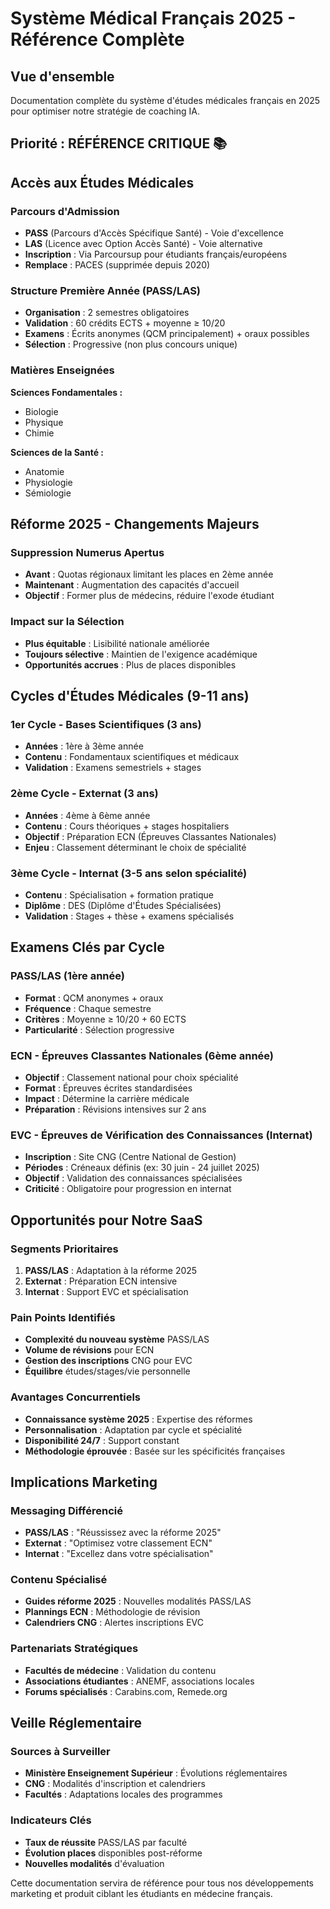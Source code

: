 # Système Médical Français 2025 - Référence Complète

## Vue d'ensemble
Documentation complète du système d'études médicales français en 2025 pour optimiser notre stratégie de coaching IA.

## Priorité : RÉFÉRENCE CRITIQUE 📚

## Accès aux Études Médicales

### Parcours d'Admission
- **PASS** (Parcours d'Accès Spécifique Santé) - Voie d'excellence
- **LAS** (Licence avec Option Accès Santé) - Voie alternative
- **Inscription** : Via Parcoursup pour étudiants français/européens
- **Remplace** : PACES (supprimée depuis 2020)

### Structure Première Année (PASS/LAS)
- **Organisation** : 2 semestres obligatoires
- **Validation** : 60 crédits ECTS + moyenne ≥ 10/20
- **Examens** : Écrits anonymes (QCM principalement) + oraux possibles
- **Sélection** : Progressive (non plus concours unique)

### Matières Enseignées
**Sciences Fondamentales :**
- Biologie
- Physique
- Chimie

**Sciences de la Santé :**
- Anatomie
- Physiologie
- Sémiologie

## Réforme 2025 - Changements Majeurs

### Suppression Numerus Apertus
- **Avant** : Quotas régionaux limitant les places en 2ème année
- **Maintenant** : Augmentation des capacités d'accueil
- **Objectif** : Former plus de médecins, réduire l'exode étudiant

### Impact sur la Sélection
- **Plus équitable** : Lisibilité nationale améliorée
- **Toujours sélective** : Maintien de l'exigence académique
- **Opportunités accrues** : Plus de places disponibles

## Cycles d'Études Médicales (9-11 ans)

### 1er Cycle - Bases Scientifiques (3 ans)
- **Années** : 1ère à 3ème année
- **Contenu** : Fondamentaux scientifiques et médicaux
- **Validation** : Examens semestriels + stages

### 2ème Cycle - Externat (3 ans)
- **Années** : 4ème à 6ème année
- **Contenu** : Cours théoriques + stages hospitaliers
- **Objectif** : Préparation ECN (Épreuves Classantes Nationales)
- **Enjeu** : Classement déterminant le choix de spécialité

### 3ème Cycle - Internat (3-5 ans selon spécialité)
- **Contenu** : Spécialisation + formation pratique
- **Diplôme** : DES (Diplôme d'Études Spécialisées)
- **Validation** : Stages + thèse + examens spécialisés

## Examens Clés par Cycle

### PASS/LAS (1ère année)
- **Format** : QCM anonymes + oraux
- **Fréquence** : Chaque semestre
- **Critères** : Moyenne ≥ 10/20 + 60 ECTS
- **Particularité** : Sélection progressive

### ECN - Épreuves Classantes Nationales (6ème année)
- **Objectif** : Classement national pour choix spécialité
- **Format** : Épreuves écrites standardisées
- **Impact** : Détermine la carrière médicale
- **Préparation** : Révisions intensives sur 2 ans

### EVC - Épreuves de Vérification des Connaissances (Internat)
- **Inscription** : Site CNG (Centre National de Gestion)
- **Périodes** : Créneaux définis (ex: 30 juin - 24 juillet 2025)
- **Objectif** : Validation des connaissances spécialisées
- **Criticité** : Obligatoire pour progression en internat

## Opportunités pour Notre SaaS

### Segments Prioritaires
1. **PASS/LAS** : Adaptation à la réforme 2025
2. **Externat** : Préparation ECN intensive
3. **Internat** : Support EVC et spécialisation

### Pain Points Identifiés
- **Complexité du nouveau système** PASS/LAS
- **Volume de révisions** pour ECN
- **Gestion des inscriptions** CNG pour EVC
- **Équilibre** études/stages/vie personnelle

### Avantages Concurrentiels
- **Connaissance système 2025** : Expertise des réformes
- **Personnalisation** : Adaptation par cycle et spécialité
- **Disponibilité 24/7** : Support constant
- **Méthodologie éprouvée** : Basée sur les spécificités françaises

## Implications Marketing

### Messaging Différencié
- **PASS/LAS** : "Réussissez avec la réforme 2025"
- **Externat** : "Optimisez votre classement ECN"
- **Internat** : "Excellez dans votre spécialisation"

### Contenu Spécialisé
- **Guides réforme 2025** : Nouvelles modalités PASS/LAS
- **Plannings ECN** : Méthodologie de révision
- **Calendriers CNG** : Alertes inscriptions EVC

### Partenariats Stratégiques
- **Facultés de médecine** : Validation du contenu
- **Associations étudiantes** : ANEMF, associations locales
- **Forums spécialisés** : Carabins.com, Remede.org

## Veille Réglementaire

### Sources à Surveiller
- **Ministère Enseignement Supérieur** : Évolutions réglementaires
- **CNG** : Modalités d'inscription et calendriers
- **Facultés** : Adaptations locales des programmes

### Indicateurs Clés
- **Taux de réussite** PASS/LAS par faculté
- **Évolution places** disponibles post-réforme
- **Nouvelles modalités** d'évaluation

Cette documentation servira de référence pour tous nos développements marketing et produit ciblant les étudiants en médecine français.
